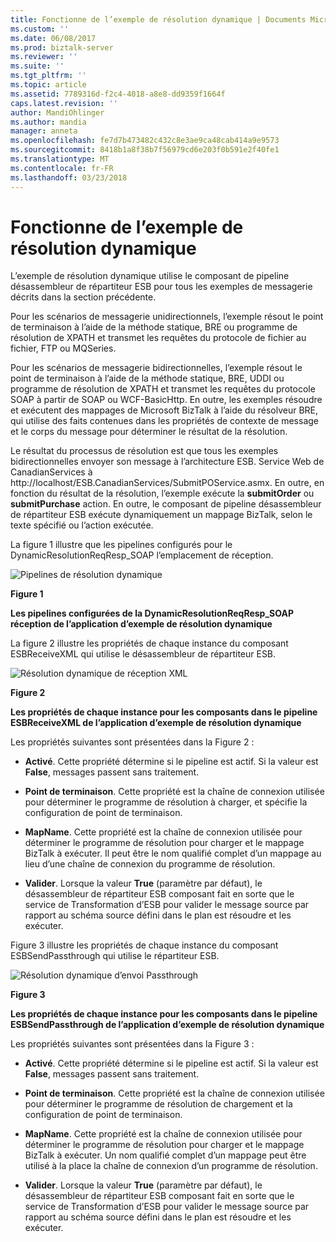 ```yaml
---
title: Fonctionne de l’exemple de résolution dynamique | Documents Microsoft
ms.custom: ''
ms.date: 06/08/2017
ms.prod: biztalk-server
ms.reviewer: ''
ms.suite: ''
ms.tgt_pltfrm: ''
ms.topic: article
ms.assetid: 7789316d-f2c4-4018-a8e8-dd9359f1664f
caps.latest.revision: ''
author: MandiOhlinger
ms.author: mandia
manager: anneta
ms.openlocfilehash: fe7d7b473482c432c8e3ae9ca48cab414a9e9573
ms.sourcegitcommit: 8418b1a8f38b7f56979cd6e203f0b591e2f40fe1
ms.translationtype: MT
ms.contentlocale: fr-FR
ms.lasthandoff: 03/23/2018
---
```

# <a name="how-the-dynamic-resolution-sample-works"></a>Fonctionne de l’exemple de résolution dynamique
L’exemple de résolution dynamique utilise le composant de pipeline désassembleur de répartiteur ESB pour tous les exemples de messagerie décrits dans la section précédente.  
  
 Pour les scénarios de messagerie unidirectionnels, l’exemple résout le point de terminaison à l’aide de la méthode statique, BRE ou programme de résolution de XPATH et transmet les requêtes du protocole de fichier au fichier, FTP ou MQSeries.  
  
 Pour les scénarios de messagerie bidirectionnelles, l’exemple résout le point de terminaison à l’aide de la méthode statique, BRE, UDDI ou programme de résolution de XPATH et transmet les requêtes du protocole SOAP à partir de SOAP ou WCF-BasicHttp. En outre, les exemples résoudre et exécutent des mappages de Microsoft BizTalk à l’aide du résolveur BRE, qui utilise des faits contenues dans les propriétés de contexte de message et le corps du message pour déterminer le résultat de la résolution.  
  
 Le résultat du processus de résolution est que tous les exemples bidirectionnelles envoyer son message à l’architecture ESB. Service Web de CanadianServices à http://localhost/ESB.CanadianServices/SubmitPOService.asmx. En outre, en fonction du résultat de la résolution, l’exemple exécute la **submitOrder** ou **submitPurchase** action. En outre, le composant de pipeline désassembleur de répartiteur ESB exécute dynamiquement un mappage BizTalk, selon le texte spécifié ou l’action exécutée.  
  
 La figure 1 illustre que les pipelines configurés pour le DynamicResolutionReqResp_SOAP l’emplacement de réception.  
  
 ![Pipelines de résolution dynamique](../esb-toolkit/media/ch6-dynamicresolutionpipelines.gif "§ 6-DynamicResolutionPipelines")  
  
 **Figure 1**  
  
 **Les pipelines configurées de la DynamicResolutionReqResp_SOAP réception de l’application d’exemple de résolution dynamique**  
  
 La figure 2 illustre les propriétés de chaque instance du composant ESBReceiveXML qui utilise le désassembleur de répartiteur ESB.  
  
 ![Résolution dynamique de réception XML](../esb-toolkit/media/ch6-dynamicresolutionreceivexml.gif "§ 6-DynamicResolutionReceiveXML")  
  
 **Figure 2**  
  
 **Les propriétés de chaque instance pour les composants dans le pipeline ESBReceiveXML de l’application d’exemple de résolution dynamique**  
  
 Les propriétés suivantes sont présentées dans la Figure 2 :  
  
-   **Activé**. Cette propriété détermine si le pipeline est actif. Si la valeur est **False**, messages passent sans traitement.  
  
-   **Point de terminaison**. Cette propriété est la chaîne de connexion utilisée pour déterminer le programme de résolution à charger, et spécifie la configuration de point de terminaison.  
  
-   **MapName**. Cette propriété est la chaîne de connexion utilisée pour déterminer le programme de résolution pour charger et le mappage BizTalk à exécuter. Il peut être le nom qualifié complet d’un mappage au lieu d’une chaîne de connexion du programme de résolution.  
  
-   **Valider**. Lorsque la valeur **True** (paramètre par défaut), le désassembleur de répartiteur ESB composant fait en sorte que le service de Transformation d’ESB pour valider le message source par rapport au schéma source défini dans le plan est résoudre et les exécuter.  
  
 Figure 3 illustre les propriétés de chaque instance du composant ESBSendPassthrough qui utilise le répartiteur ESB.  
  
 ![Résolution dynamique d’envoi Passthrough](../esb-toolkit/media/ch6-dynamicresolutionsendpassthrough.gif "§ 6-DynamicResolutionSendPassthrough")  
  
 **Figure 3**  
  
 **Les propriétés de chaque instance pour les composants dans le pipeline ESBSendPassthrough de l’application d’exemple de résolution dynamique**  
  
 Les propriétés suivantes sont présentées dans la Figure 3 :  
  
-   **Activé**. Cette propriété détermine si le pipeline est actif. Si la valeur est **False**, messages passent sans traitement.  
  
-   **Point de terminaison**. Cette propriété est la chaîne de connexion utilisée pour déterminer le programme de résolution de chargement et la configuration de point de terminaison.  
  
-   **MapName**. Cette propriété est la chaîne de connexion utilisée pour déterminer le programme de résolution pour charger et le mappage BizTalk à exécuter. Un nom qualifié complet d’un mappage peut être utilisé à la place la chaîne de connexion d’un programme de résolution.  
  
-   **Valider**. Lorsque la valeur **True** (paramètre par défaut), le désassembleur de répartiteur ESB composant fait en sorte que le service de Transformation d’ESB pour valider le message source par rapport au schéma source défini dans le plan est résoudre et les exécuter.